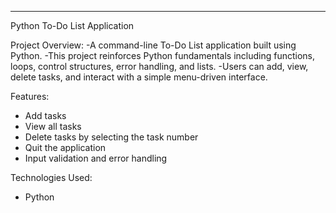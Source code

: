 
---


Python To-Do List Application

 Project Overview:
-A command-line To-Do List application built using Python.
-This project reinforces Python fundamentals including functions, loops, control structures, error handling, and lists.
-Users can add, view, delete tasks, and interact with a simple menu-driven interface.

Features:
- Add tasks
- View all tasks
- Delete tasks by selecting the task number
- Quit the application
- Input validation and error handling

Technologies Used:
- Python 

